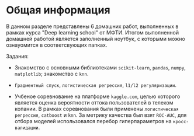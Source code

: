 # Общая информация

В данном разделе представлены 6 домашних работ, выполненных в рамках курса "Deep learning school" от МФТИ. Итогом выполненной домашней работой является заполненный ноутбук, с которыми можно ознауомится в соответсвующих папках. 

Задания:

- Знакомство с основными библиотеками `scikit-learn`, `pandas`, `numpy`, `matplotlib`; знакомство с `knn`.

- `Градментный спуск`, `логистическая регрессия`, `l1/l2 регуляризации`.

- Учбеное соревнование на платформе `kaggle.com`, целью которого является оценка вероятности оттока пользователей в телеком копании. В рамках соревнования были применены `логистическая регрессия`, `catboost` и `knn`. За метрику качества был взят `ROC-AUC`, для отбора моделей использовался перебор гиперпараметров на `кросс-валидации`.
